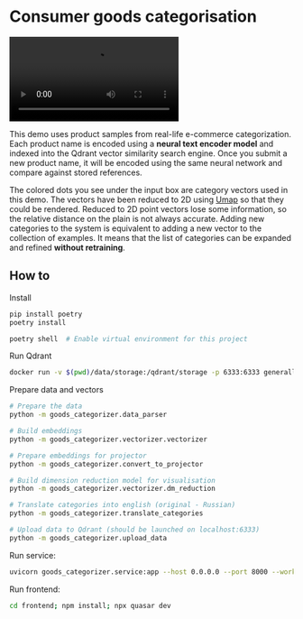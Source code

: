 
# Consumer goods categorisation

![Demo](./demo.mov)


This demo uses product samples from real-life e-commerce categorization.
Each product name is encoded using a **neural text encoder model** and indexed into the Qdrant vector similarity search engine.
Once you submit a new product name, it will be encoded using the same neural network and compare against stored references.

The colored dots you see under the input box are category vectors used in this demo.
The vectors have been reduced to 2D using [Umap](https://umap-learn.readthedocs.io/) so that they could be rendered.
Reduced to 2D point vectors lose some information, so the relative distance on the plain is not always accurate.
Adding new categories to the system is equivalent to adding a new vector to the collection of examples.
It means that the list of categories can be expanded and refined **without retraining**.

## How to

Install

```bash
pip install poetry
poetry install

poetry shell  # Enable virtual environment for this project
```

Run Qdrant
```bash
docker run -v $(pwd)/data/storage:/qdrant/storage -p 6333:6333 generall/qdrant
```

Prepare data and vectors
```bash
# Prepare the data
python -m goods_categorizer.data_parser

# Build embeddings
python -m goods_categorizer.vectorizer.vectorizer

# Prepare embeddings for projector
python -m goods_categorizer.convert_to_projector

# Build dimension reduction model for visualisation
python -m goods_categorizer.vectorizer.dm_reduction

# Translate categories into english (original - Russian)
python -m goods_categorizer.translate_categories

# Upload data to Qdrant (should be launched on localhost:6333)
python -m goods_categorizer.upload_data
```

Run service:

```bash
uvicorn goods_categorizer.service:app --host 0.0.0.0 --port 8000 --workers 1
```

Run frontend:
```bash
cd frontend; npm install; npx quasar dev
```
